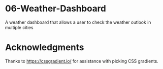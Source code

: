 # 06-Weather-Dashboard
A weather dashboard that allows a user to check the weather outlook in multiple cities

# Acknowledgments
Thanks to https://cssgradient.io/ for assistance with picking CSS gradients.
